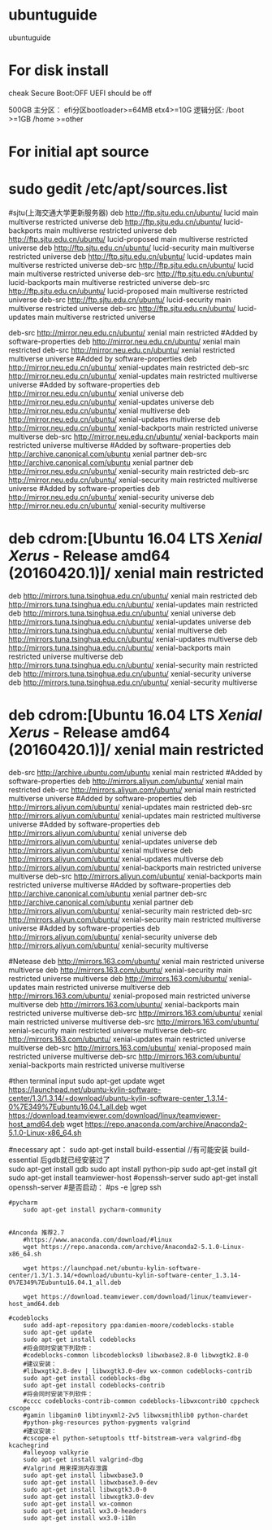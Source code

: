 # ubuntuguide
ubuntuguide

# For disk install
cheak Secure Boot:OFF
UEFI should be off

500GB
主分区：
efi分区bootloader>=64MB
etx4>=10G
逻辑分区:
/boot     >=1GB
/home   >=other


# For initial apt source
# sudo gedit /etc/apt/sources.list  

#sjtu(上海交通大学更新服务器)
deb http://ftp.sjtu.edu.cn/ubuntu/ lucid main multiverse restricted universe
deb http://ftp.sjtu.edu.cn/ubuntu/ lucid-backports main multiverse restricted universe
deb http://ftp.sjtu.edu.cn/ubuntu/ lucid-proposed main multiverse restricted universe
deb http://ftp.sjtu.edu.cn/ubuntu/ lucid-security main multiverse restricted universe
deb http://ftp.sjtu.edu.cn/ubuntu/ lucid-updates main multiverse restricted universe
deb-src http://ftp.sjtu.edu.cn/ubuntu/ lucid main multiverse restricted universe
deb-src http://ftp.sjtu.edu.cn/ubuntu/ lucid-backports main multiverse restricted universe
deb-src http://ftp.sjtu.edu.cn/ubuntu/ lucid-proposed main multiverse restricted universe
deb-src http://ftp.sjtu.edu.cn/ubuntu/ lucid-security main multiverse restricted universe
deb-src http://ftp.sjtu.edu.cn/ubuntu/ lucid-updates main multiverse restricted universe  


deb-src http://mirror.neu.edu.cn/ubuntu/ xenial main restricted #Added by software-properties
deb http://mirror.neu.edu.cn/ubuntu/ xenial main restricted
deb-src http://mirror.neu.edu.cn/ubuntu/ xenial restricted multiverse universe #Added by software-properties
deb http://mirror.neu.edu.cn/ubuntu/ xenial-updates main restricted
deb-src http://mirror.neu.edu.cn/ubuntu/ xenial-updates main restricted multiverse universe #Added by software-properties
deb http://mirror.neu.edu.cn/ubuntu/ xenial universe
deb http://mirror.neu.edu.cn/ubuntu/ xenial-updates universe
deb http://mirror.neu.edu.cn/ubuntu/ xenial multiverse
deb http://mirror.neu.edu.cn/ubuntu/ xenial-updates multiverse
deb http://mirror.neu.edu.cn/ubuntu/ xenial-backports main restricted universe multiverse
deb-src http://mirror.neu.edu.cn/ubuntu/ xenial-backports main restricted universe multiverse #Added by software-properties
deb http://archive.canonical.com/ubuntu xenial partner
deb-src http://archive.canonical.com/ubuntu xenial partner
deb http://mirror.neu.edu.cn/ubuntu/ xenial-security main restricted
deb-src http://mirror.neu.edu.cn/ubuntu/ xenial-security main restricted multiverse universe #Added by software-properties
deb http://mirror.neu.edu.cn/ubuntu/ xenial-security universe
deb http://mirror.neu.edu.cn/ubuntu/ xenial-security multiverse

# deb cdrom:[Ubuntu 16.04 LTS _Xenial Xerus_ - Release amd64 (20160420.1)]/ xenial main restricted
deb http://mirrors.tuna.tsinghua.edu.cn/ubuntu/ xenial main restricted
deb http://mirrors.tuna.tsinghua.edu.cn/ubuntu/ xenial-updates main restricted
deb http://mirrors.tuna.tsinghua.edu.cn/ubuntu/ xenial universe
deb http://mirrors.tuna.tsinghua.edu.cn/ubuntu/ xenial-updates universe
deb http://mirrors.tuna.tsinghua.edu.cn/ubuntu/ xenial multiverse
deb http://mirrors.tuna.tsinghua.edu.cn/ubuntu/ xenial-updates multiverse
deb http://mirrors.tuna.tsinghua.edu.cn/ubuntu/ xenial-backports main restricted universe multiverse
deb http://mirrors.tuna.tsinghua.edu.cn/ubuntu/ xenial-security main restricted
deb http://mirrors.tuna.tsinghua.edu.cn/ubuntu/ xenial-security universe
deb http://mirrors.tuna.tsinghua.edu.cn/ubuntu/ xenial-security multiverse


# deb cdrom:[Ubuntu 16.04 LTS _Xenial Xerus_ - Release amd64 (20160420.1)]/ xenial main restricted
deb-src http://archive.ubuntu.com/ubuntu xenial main restricted #Added by software-properties
deb http://mirrors.aliyun.com/ubuntu/ xenial main restricted
deb-src http://mirrors.aliyun.com/ubuntu/ xenial main restricted multiverse universe #Added by software-properties
deb http://mirrors.aliyun.com/ubuntu/ xenial-updates main restricted
deb-src http://mirrors.aliyun.com/ubuntu/ xenial-updates main restricted multiverse universe #Added by software-properties
deb http://mirrors.aliyun.com/ubuntu/ xenial universe
deb http://mirrors.aliyun.com/ubuntu/ xenial-updates universe
deb http://mirrors.aliyun.com/ubuntu/ xenial multiverse
deb http://mirrors.aliyun.com/ubuntu/ xenial-updates multiverse
deb http://mirrors.aliyun.com/ubuntu/ xenial-backports main restricted universe multiverse
deb-src http://mirrors.aliyun.com/ubuntu/ xenial-backports main restricted universe multiverse #Added by software-properties
deb http://archive.canonical.com/ubuntu xenial partner
deb-src http://archive.canonical.com/ubuntu xenial partner
deb http://mirrors.aliyun.com/ubuntu/ xenial-security main restricted
deb-src http://mirrors.aliyun.com/ubuntu/ xenial-security main restricted multiverse universe #Added by software-properties
deb http://mirrors.aliyun.com/ubuntu/ xenial-security universe
deb http://mirrors.aliyun.com/ubuntu/ xenial-security multiverse


#Netease
deb http://mirrors.163.com/ubuntu/ xenial main restricted universe multiverse
deb http://mirrors.163.com/ubuntu/ xenial-security main restricted universe multiverse
deb http://mirrors.163.com/ubuntu/ xenial-updates main restricted universe multiverse
deb http://mirrors.163.com/ubuntu/ xenial-proposed main restricted universe multiverse
deb http://mirrors.163.com/ubuntu/ xenial-backports main restricted universe multiverse
deb-src http://mirrors.163.com/ubuntu/ xenial main restricted universe multiverse
deb-src http://mirrors.163.com/ubuntu/ xenial-security main restricted universe multiverse
deb-src http://mirrors.163.com/ubuntu/ xenial-updates main restricted universe multiverse
deb-src http://mirrors.163.com/ubuntu/ xenial-proposed main restricted universe multiverse
deb-src http://mirrors.163.com/ubuntu/ xenial-backports main restricted universe multiverse




#then terminal input 
sudo apt-get update 
wget https://launchpad.net/ubuntu-kylin-software-center/1.3/1.3.14/+download/ubuntu-kylin-software-center_1.3.14-0%7E349%7Eubuntu16.04.1_all.deb
wget https://download.teamviewer.com/download/linux/teamviewer-host_amd64.deb
wget https://repo.anaconda.com/archive/Anaconda2-5.1.0-Linux-x86_64.sh

#necessary apt：
	sudo apt-get install build-essential //有可能安装 build-essential 后gdb就已经安装过了  
	sudo apt-get install gdb 
	sudo apt install python-pip
	sudo apt-get install git
	sudo apt-get install teamviewer-host
	#openssh-server
		sudo apt-get install openssh-server
		#是否启动：
		#ps -e |grep ssh

	
	
	
	#pycharm 
		sudo apt-get install pycharm-community
	
	
	#Anconda 推荐2.7
		#https://www.anaconda.com/download/#linux
		wget https://repo.anaconda.com/archive/Anaconda2-5.1.0-Linux-x86_64.sh		
		
		wget https://launchpad.net/ubuntu-kylin-software-center/1.3/1.3.14/+download/ubuntu-kylin-software-center_1.3.14-0%7E349%7Eubuntu16.04.1_all.deb

		wget https://download.teamviewer.com/download/linux/teamviewer-host_amd64.deb
	
	#codeblocks
		sudo add-apt-repository ppa:damien-moore/codeblocks-stable  
		sudo apt-get update  
		sudo apt-get install codeblocks  
		#将会同时安装下列软件：  
		#codeblocks-common libcodeblocks0 libwxbase2.8-0 libwxgtk2.8-0  
		#建议安装：  
		#libwxgtk2.8-dev | libwxgtk3.0-dev wx-common codeblocks-contrib   
		sudo apt-get install codeblocks-dbg  
		sudo apt-get install codeblocks-contrib  
		#将会同时安装下列软件：  
		#cccc codeblocks-contrib-common codeblocks-libwxcontrib0 cppcheck cscope  
		#gamin libgamin0 libtinyxml2-2v5 libwxsmithlib0 python-chardet  
		#python-pkg-resources python-pygments valgrind  
		#建议安装：  
		#cscope-el python-setuptools ttf-bitstream-vera valgrind-dbg kcachegrind  
		#alleyoop valkyrie   
		sudo apt-get install valgrind-dbg  
		#Valgrind 用来探测内存泄露 
		sudo apt-get install libwxbase3.0  
		sudo apt-get install libwxbase3.0-dev  
		sudo apt-get install libwxgtk3.0-0  
		sudo apt-get install libwxgtk3.0-dev  
		sudo apt-get install wx-common  
		sudo apt-get install wx3.0-headers  
		sudo apt-get install wx3.0-i18n
	
	
	
	


